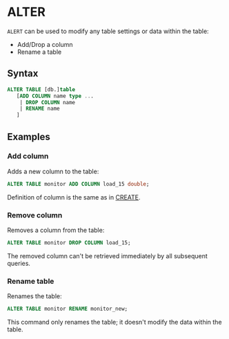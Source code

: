 # ALTER
`ALERT` can be used to modify any table settings or data within the table:
* Add/Drop a column
* Rename a table

## Syntax
```sql
ALTER TABLE [db.]table
   [ADD COLUMN name type ... 
    | DROP COLUMN name
    | RENAME name
   ]
```

## Examples
### Add column
Adds a new column to the table:
```sql
ALTER TABLE monitor ADD COLUMN load_15 double;
```

Definition of column is the same as in [CREATE](./create.md).

### Remove column
Removes a column from the table:
```sql
ALTER TABLE monitor DROP COLUMN load_15;
```

The removed column can't be retrieved immediately by all subsequent queries.

### Rename table
Renames the table:
```sql
ALTER TABLE monitor RENAME monitor_new;
```

This command only renames the table; it doesn't modify the data within the table.
